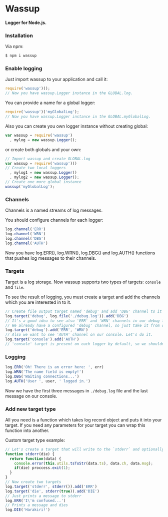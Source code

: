 # Wassup
**Logger for Node.js.**

### Installation

Via npm:

```sh
$ npm i wassup
```

### Enable logging

Just import wassup to your application and call it:

```javascript
require('wassup')();
// Now you have wassup.Logger instance in the GLOBAL.log.
```

You can provide a name for a global logger:

```javascript
require('wassup')('myGlobalLog');
// Now you have wassup.Logger instance in the GLOBAL.myGlobalLog.
```

Also you can create you own logger instance without creating global:

```javascript
var wassup = require('wassup')
  , mylog = new wassup.Logger();
```

or create both globals and your own:

```javascript
// Import wassup and create GLOBAL.log
var wassup = require('wassup')()
// Create two local loggers
  , mylog1 = new wassup.Logger()
  , mylog2 = new wassup.Logger();
// Create one more global instance
wassup('myGlobalLog');
```

### Channels

Channels is a named streams of log messages.

You should configure channels for each logger:

```javascript
log.channel('ERR')
log.channel('WRN')
log.channel('DBG')
log.channel('AUTH')
```

Now you have log.ERR(), log.WRN(), log.DBG() and log.AUTH() functions that pushes log messages to their channels.

### Targets

Target is a log storage. Now wassup supports two types of targets: `console` and `file`.

To see the result of logging, you must create a target and add the channels which you are interested in to it.

```javascript
// Create file output target named 'debug' and add 'DBG' channel to it
log.target('debug', log.file('./debug.log')).add('DBG')
// It's a good idea to see also 'ERR' and 'WRN' channels in our debug log. Let's add it.
// We already have a configured 'debug' channel, so just take it from our logger and add the additional channels.
log.target('debug').add('ERR', 'WRN')
// Also we want to see 'AUTH' channel on our console. Let's do it.
log.target('console').add('AUTH')
// 'console' target is present on each logger by default, so we shouldn't configure it before usage.
```

### Logging

```javascript
log.ERR('Oh! There is an error here: ', err)
log.WRN('The name field is empty!')
log.DBG('Waiting connections...')
log.AUTH('User ', user, ' logged in.')
```

Now we have the first three messages in `./debug.log` file and the last message on our console.

### Add new target type

All you need is a function which takes log record object and puts it into your target. If you need any parameters for your target you can wrap this function into another.

Custom target type example:
```javascript
// Let's create a target that will write to the `stderr` and optionally die after that
function stderr(die) {
  return function(data) {
    console.error(this.utils.tsToStr(data.ts), data.ch, data.msg);
    if(die) proccess.exit(1);
  }
}
// Now create two targets
log.target('stderr', stderr()).add('ERR')
log.target('die', stderr(true)).add('DIE')
// Just prints a message to stderr
log.ERR('I\'m confused...')
// Prints a message and dies
log.DIE('Harakiri!')
```
